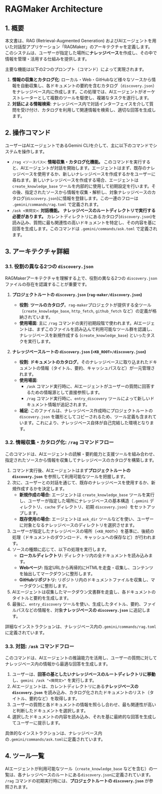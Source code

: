 # RAGMaker Architecture

## 1. 概要
本文書は、RAG (Retrieval-Augmented Generation) およびAIエージェントを用いた対話型アプリケーション「RAGMaker」のアーキテクチャを定義します。
このシステムは、ユーザーが指定した場所に**ナレッジベース**を作成し、その中で情報を管理・活用する仕組みを提供します。

主要な機能は以下の2つのプロンプト（コマンド）によって実現されます。
1.  **情報の収集とカタログ化**: ローカル・Web・GitHubなど様々なソースから情報を自動収集し、各ドキュメントの要約を含むカタログ（`discovery.json`）をナレッジベース内に作成します。この処理では、AIエージェントがオーケストレーターとして複数のツールを駆使し、複雑なタスクを遂行します。
2.  **対話による情報検索**: ナレッジベース内で対話インターフェイスを介して質問を受け付け、カタログを利用して関連情報を検索し、適切な回答を生成します。

## 2. 操作コマンド
ユーザーはAIエージェントであるGemini CLIを介して、主に以下のコマンドでシステムを操作します。

*   `/rag <ソースパス>`: **情報収集・カタログ化機能。** このコマンドを実行すると、AIエージェントが対話を開始します。エージェントはまず、既存のナレッジベースを使用するか、新しいナレッジベースを作成するかをユーザーに尋ねます。新しいナレッジベースを作成する場合、エージェントは `create_knowledge_base` ツールを内部的に使用して初期設定を行います。その後、指定されたソースから情報を収集・解析し、対象ナレッジベースのカタログ(`discovery.json`)に情報を登録します。この一連のフローは `.gemini/commands/rag.toml` で定義されます。
*   `/ask <質問文>`: **対話機能。** **ナレッジベースのルートディレクトリで実行する必要があります。** カレントディレクトリにあるカタログ(`discovery.json`)を読み込み、質問に最も関連性の高いドキュメントを特定し、その内容を基に回答を生成します。このコマンドは `.gemini/commands/ask.toml` で定義されます。

## 3. アーキテクチャ詳細

### 3.1. 役割の異なる2つの `discovery.json`

RAGMakerアーキテクチャを理解する上で、役割の異なる2つの `discovery.json` ファイルの存在を認識することが重要です。

1.  **プロジェクトルートの `discovery.json` (`rag-maker/discovery.json`)**
    *   **役割**: **ツールのカタログ**。`rag-maker`プロジェクトが提供する全ツール（`create_knowledge_base`, `http_fetch`, `github_fetch` など）の定義が格納されています。
    *   **使用場面**: 主に `/rag` コマンドの実行初期段階で使われます。AIエージェントは、まずこのファイルを読み込んで利用可能なツール群を認識し、ナレッジベースを新規作成する (`create_knowledge_base`) といったタスクを実行します。

2.  **ナレッジベースルートの `discovery.json` (`<KB_ROOT>/discovery.json`)**
    *   **役割**: **ドキュメントのカタログ**。そのナレッジベースに取り込まれたドキュメントの情報（タイトル、要約、キャッシュパスなど）が一元管理されます。
    *   **使用場面**:
        *   `/ask` コマンド実行時に、AIエージェントがユーザーの質問に回答するための情報源として直接参照します。
        *   `/rag` コマンド実行時に、`entry_discovery` ツールによって新しいドキュメント情報が追記されます。
    *   **補足**: このファイルは、ナレッジベース作成時にプロジェクトルートの `discovery.json` を雛形としてコピーされるため、ツール定義も含まれています。これにより、ナレッジベース自体が自己完結した環境となります。

### 3.2. 情報収集・カタログ化: `/rag` コマンドフロー
このコマンドは、AIエージェントの読解・要約能力と支援ツールを組み合わせ、指定されたソースから情報を収集してナレッジベースのカタログを構築します。

1.  コマンド実行後、AIエージェントはまず**プロジェクトルートの `discovery.json`** を参照して利用可能なツールを把握します。
2.  次に、ユーザーとの対話を通じて、既存のナレッジベースを使用するか、新規作成するかを決定します。
    *   **新規作成の場合:** エージェントは `create_knowledge_base` ツールを実行し、ユーザーが指定した場所にナレッジベースの基本構造（`.gemini` ディレクトリ、`cache` ディレクトリ、初期 `discovery.json`）をセットアップします。
    *   **既存使用の場合:** エージェントは `ask_dir` ツールなどを使い、ユーザーに対象となるナレッジベースのディレクトリを選択させます。
3.  ユーザーが指定したナレッジベースの場所（`<KB_ROOT>`）を基準に、後続の処理（ドキュメントのダウンロード、キャッシュへの保存など）が行われます。
4.  ソースの種類に応じて、以下の処理を実行します。
    *   **ローカルディレクトリ:** ディレクトリ内の全ドキュメントを読み込みます。
    *   **Webページ:** 指定URLから再帰的にHTMLを走査・収集し、コンテンツを抽出してマークダウンに整形します。
    *   **GitHubリポジトリ:** リポジトリ内のドキュメントファイルを収集し、マークダウンに整形します。
5.  AIエージェントは収集したマークダウン文書群を走査し、各ドキュメントのタイトルと要約を生成します。
6.  最後に、`entry_discovery` ツールを使い、生成したタイトル、要約、ファイルパスなどの情報を、対象**ナレッジベースの `discovery.json`** に追記します。

詳細なインストラクションは、ナレッジベース内の`.gemini/commands/rag.toml`に定義されています。

### 3.3. 対話: `/ask` コマンドフロー
このコマンドは、AIエージェントの推論能力を活用し、ユーザーの質問に対してナレッジベース内の情報から最適な回答を生成します。

1.  ユーザーは、**回答の基としたいナレッジベースのルートディレクトリに移動**し、`gemini /ask "<質問文>"` を実行します。
2.  AIエージェントは、カレントディレクトリにある**ナレッジベースの `discovery.json`** を読み込み、カタログ化されたドキュメントのリスト（タイトル、要約など）を取得します。
3.  ユーザーの質問と各ドキュメントの情報を照らし合わせ、最も関連性が高いと判断したドキュメントを選択します。
4.  選択したドキュメントの内容を読み込み、それを基に最終的な回答を生成してユーザーに提示します。

具体的なインストラクションは、ナレッジベース内の`.gemini/commands/ask.toml`に定義されています。

## 4. ツール一覧
AIエージェントが利用可能なツール（`create_knowledge_base` などを含む）の一覧は、各ナレッジベースのルートにある`discovery.json`に定義されています。
`/rag` コマンドの初期実行時には、**プロジェクトルートの `discovery.json`** が参照されます。
